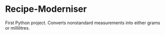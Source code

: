 # Recipe-Moderniser
First Python project. Converts nonstandard measurements into either grams or millilitres.
